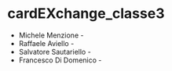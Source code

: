 # cardEXchange_classe3
- Michele Menzione - 
- Raffaele Aviello - 
- Salvatore Sautariello - 
- Francesco Di Domenico - 
